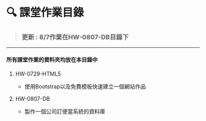 :mag: 課堂作業目錄
===

> ### 更新 : 8/7作業在HW-0807-DB目錄下

---

#### 所有課堂作業的資料夾均放在本目錄中
1. HW-0729-HTML5
    - 使用Bootstrap以及免費模板快速建立一個網站作品

2. HW-0807-DB
   - 製作一個公司訂便當系統的資料庫


